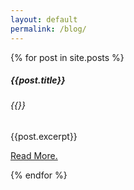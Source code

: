 ```yaml
---
layout: default
permalink: /blog/
---
```

<div class="d-flex mt-5">
  {% for post in site.posts %}
<div class="card m-2 float-left" style="width:30vw" >
  <div class="card-body">
    <h5 class="card-title">{{post.title}}</h5>
    <h6 class="card-subtitle mb-2 text-muted">{{}}</h6>
    <p class="card-text">{{post.excerpt}}</p>
    <a href="{{post.url}}" class="card-link">Read More.</a>
    
  </div>
</div>

  {% endfor %}

</div>